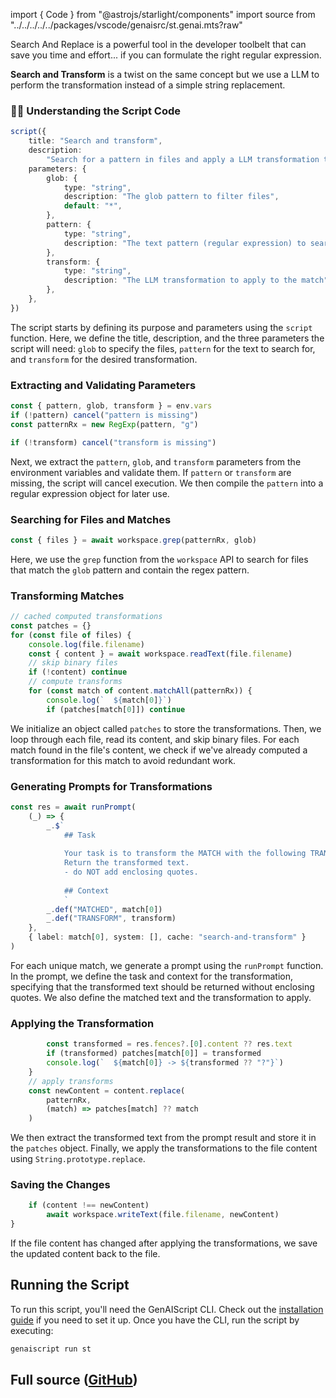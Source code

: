 
import { Code } from "@astrojs/starlight/components"
import source from "../../../../../packages/vscode/genaisrc/st.genai.mts?raw"

Search And Replace is a powerful tool in the developer toolbelt that can save you time and effort...
if you can formulate the right regular expression.

**Search and Transform** is a twist on the same concept
but we use a LLM to perform the transformation instead of a simple string replacement.

### 👩‍💻 Understanding the Script Code

```ts
script({
    title: "Search and transform",
    description:
        "Search for a pattern in files and apply a LLM transformation the match",
    parameters: {
        glob: {
            type: "string",
            description: "The glob pattern to filter files",
            default: "*",
        },
        pattern: {
            type: "string",
            description: "The text pattern (regular expression) to search for",
        },
        transform: {
            type: "string",
            description: "The LLM transformation to apply to the match",
        },
    },
})
```

The script starts by defining its purpose and parameters using the `script` function. Here, we define the title, description, and the three parameters the script will need: `glob` to specify the files, `pattern` for the text to search for, and `transform` for the desired transformation.

### Extracting and Validating Parameters

```ts
const { pattern, glob, transform } = env.vars
if (!pattern) cancel("pattern is missing")
const patternRx = new RegExp(pattern, "g")

if (!transform) cancel("transform is missing")
```

Next, we extract the `pattern`, `glob`, and `transform` parameters from the environment variables and validate them. If `pattern` or `transform` are missing, the script will cancel execution. We then compile the `pattern` into a regular expression object for later use.

### Searching for Files and Matches

```ts
const { files } = await workspace.grep(patternRx, glob)
```

Here, we use the `grep` function from the `workspace` API to search for files that match the `glob` pattern and contain the regex pattern.

### Transforming Matches

```ts
// cached computed transformations
const patches = {}
for (const file of files) {
    console.log(file.filename)
    const { content } = await workspace.readText(file.filename)
    // skip binary files
    if (!content) continue
    // compute transforms
    for (const match of content.matchAll(patternRx)) {
        console.log(`  ${match[0]}`)
        if (patches[match[0]]) continue
```

We initialize an object called `patches` to store the transformations. Then, we loop through each file, read its content, and skip binary files. For each match found in the file's content, we check if we've already computed a transformation for this match to avoid redundant work.

### Generating Prompts for Transformations

```ts
const res = await runPrompt(
    (_) => {
        _.$`
            ## Task
            
            Your task is to transform the MATCH with the following TRANSFORM.
            Return the transformed text.
            - do NOT add enclosing quotes.
            
            ## Context
            `
        _.def("MATCHED", match[0])
        _.def("TRANSFORM", transform)
    },
    { label: match[0], system: [], cache: "search-and-transform" }
)
```

For each unique match, we generate a prompt using the `runPrompt` function. In the prompt, we define the task and context for the transformation, specifying that the transformed text should be returned without enclosing quotes. We also define the matched text and the transformation to apply.

### Applying the Transformation

```ts
        const transformed = res.fences?.[0].content ?? res.text
        if (transformed) patches[match[0]] = transformed
        console.log(`  ${match[0]} -> ${transformed ?? "?"}`)
    }
    // apply transforms
    const newContent = content.replace(
        patternRx,
        (match) => patches[match] ?? match
    )
```

We then extract the transformed text from the prompt result and store it in the `patches` object. Finally, we apply the transformations to the file content using `String.prototype.replace`.

### Saving the Changes

```ts
    if (content !== newContent)
        await workspace.writeText(file.filename, newContent)
}
```

If the file content has changed after applying the transformations, we save the updated content back to the file.

## Running the Script

To run this script, you'll need the GenAIScript CLI. Check out the [installation guide](https://microsoft.github.io/genaiscript/getting-started/installation) if you need to set it up. Once you have the CLI, run the script by executing:

```bash
genaiscript run st
```

## Full source ([GitHub](https://github.com/microsoft/genaiscript/blob/main/packages/vscode/genaisrc/st.genai.mts))

<Code code={source} wrap={true} lang="ts" title="st.genai.mts" />
